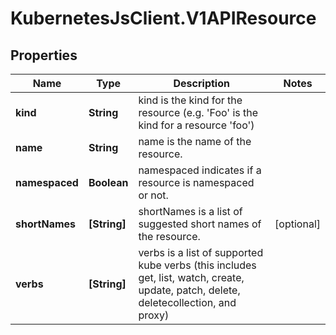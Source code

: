 # KubernetesJsClient.V1APIResource

## Properties
Name | Type | Description | Notes
------------ | ------------- | ------------- | -------------
**kind** | **String** | kind is the kind for the resource (e.g. &#39;Foo&#39; is the kind for a resource &#39;foo&#39;) | 
**name** | **String** | name is the name of the resource. | 
**namespaced** | **Boolean** | namespaced indicates if a resource is namespaced or not. | 
**shortNames** | **[String]** | shortNames is a list of suggested short names of the resource. | [optional] 
**verbs** | **[String]** | verbs is a list of supported kube verbs (this includes get, list, watch, create, update, patch, delete, deletecollection, and proxy) | 


